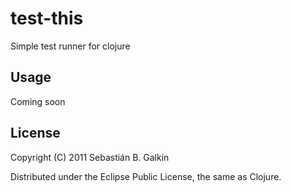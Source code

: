 # test-this

Simple test runner for clojure

## Usage

Coming soon

## License

Copyright (C) 2011 Sebastián B. Galkin

Distributed under the Eclipse Public License, the same as Clojure.
